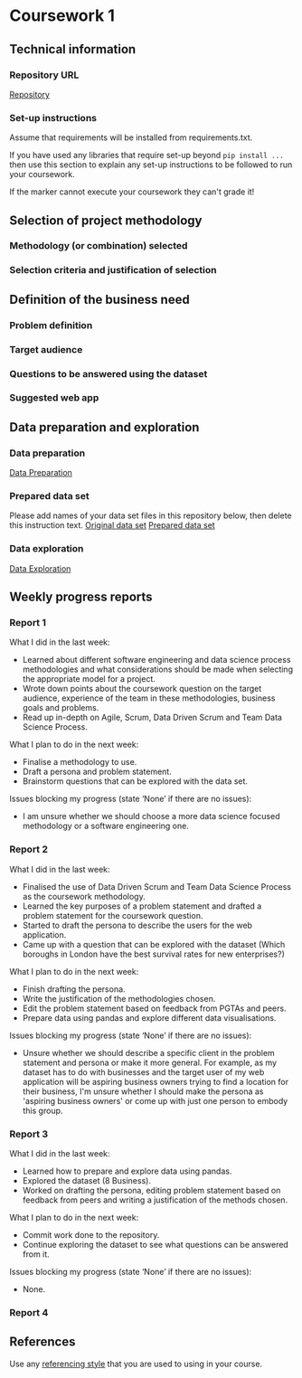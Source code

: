 # Coursework 1

## Technical information
### Repository URL
[Repository](https://github.com/ucl-comp0035/coursework-1-zzoeys.git)

### Set-up instructions

Assume that requirements will be installed from requirements.txt.

If you have used any libraries that require set-up beyond `pip install ...` then use this section to explain any set-up
instructions to be followed to run your coursework.

If the marker cannot execute your coursework they can't grade it!


## Selection of project methodology
### Methodology (or combination) selected

### Selection criteria and justification of selection


## Definition of the business need
### Problem definition

### Target audience

### Questions to be answered using the dataset

### Suggested web app

## Data preparation and exploration
### Data preparation

[Data Preparation](data_preparation.py)

### Prepared data set
Please add names of your data set files in this repository below, then delete this instruction text.
[Original data set]()
[Prepared data set]()

### Data exploration

[Data Exploration]()

## Weekly progress reports
### Report 1

What I did in the last week:
* Learned about different software engineering and data science process methodologies and what considerations should be made when selecting the appropriate model for a project.
* Wrote down points about the coursework question on the target audience, experience of the team in these methodologies, business goals and problems.
* Read up in-depth on Agile, Scrum, Data Driven Scrum and Team Data Science Process.

What I plan to do in the next week:
* Finalise a methodology to use.
* Draft a persona and problem statement.
* Brainstorm questions that can be explored with the data set.

Issues blocking my progress (state ‘None’ if there are no issues):
* I am unsure whether we should choose a more data science focused methodology or a software engineering one.

### Report 2

What I did in the last week:
* Finalised the use of Data Driven Scrum and Team Data Science Process as the coursework methodology.
* Learned the key purposes of a problem statement and drafted a problem statement for the coursework question.
* Started to draft the persona to describe the users for the web application.
* Came up with a question that can be explored with the dataset (Which boroughs in London have the best survival rates for new enterprises?)

What I plan to do in the next week:
* Finish drafting the persona.
* Write the justification of the methodologies chosen.
* Edit the problem statement based on feedback from PGTAs and peers.
* Prepare data using pandas and explore different data visualisations.

Issues blocking my progress (state ‘None’ if there are no issues):
* Unsure whether we should describe a specific client in the problem statement and persona or make it more general. For example, as my dataset has to do with businesses and the target user of my web application will be aspiring business owners trying to find a location for their business, I'm unsure whether I should make the persona as 'aspiring business owners' or come up with just one person to embody this group.

### Report 3

What I did in the last week:
* Learned how to prepare and explore data using pandas.
* Explored the dataset (8 Business).
* Worked on drafting the persona, editing problem statement based on feedback from peers and writing a justification of the methods chosen.

What I plan to do in the next week:
* Commit work done to the repository.
* Continue exploring the dataset to see what questions can be answered from it.

Issues blocking my progress (state ‘None’ if there are no issues):
* None.

### Report 4

## References
Use any [referencing style](https://library-guides.ucl.ac.uk/referencing-plagiarism/referencing-styles) that you are
used to using in your course.
